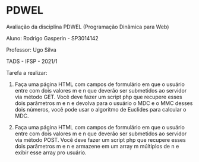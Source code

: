 # PDWEL
Avaliação da disciplina PDWEL (Programação Dinâmica para Web)

Aluno: Rodrigo Gasperin - SP3014142

Professor: Ugo Silva

TADS - IFSP - 2021/1

Tarefa a realizar:

1) Faça uma página HTML com campos de formulário em que o usuário entre com dois valores m e n que deverão ser submetidos ao servidor via método GET. Você deve fazer um script php que recupere esses dois parâmetros m e n e devolva para o usuário o MDC e o MMC desses dois números, você pode usar o algoritmo de Euclides para calcular o MDC.

2) Faça uma página HTML com campos de formulário em que o usuário entre com dois valores m e n que deverão ser submetidos ao servidor via método POST. Você deve fazer um script php que recupere esses dois parâmetros m e n e armazene em um array m múltiplos de n e exibir esse array pro usuário.
